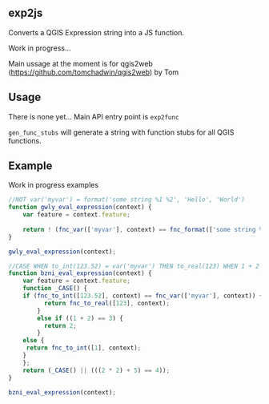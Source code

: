 ## exp2js

Converts a QGIS Expression string into a JS function.

Work in progress...

Main ussage at the moment is for qgis2web (https://github.com/tomchadwin/qgis2web) by Tom 

## Usage

There is none yet... Main API entry point is `exp2func`

`gen_func_stubs` will generate a string with function stubs for all QGIS functions.

## Example

Work in progress examples

```javascript
//NOT var('myvar') = format('some string %1 %2', 'Hello', 'World')
function gwly_eval_expression(context) {
    var feature = context.feature;
    
    return ! (fnc_var(['myvar'], context) == fnc_format(['some string %1 %2','Hello','World'], context)) ;
}

gwly_eval_expression(context);

//CASE WHEN to_int(123.52) = var('myvar') THEN to_real(123) WHEN 1 + 2 = 3 THEN 2 ELSE to_int(1) END OR 2 * 2 + 5 = 4
function bzni_eval_expression(context) {
    var feature = context.feature;
    function _CASE() {
    if (fnc_to_int([123.52], context) == fnc_var(['myvar'], context)) {
          return fnc_to_real([123], context);
        }
        else if ((1 + 2) == 3) {
          return 2;
        }
    else {
     return fnc_to_int([1], context);
    }
    };
    return (_CASE() || (((2 * 2) + 5) == 4));
}

bzni_eval_expression(context);


```



